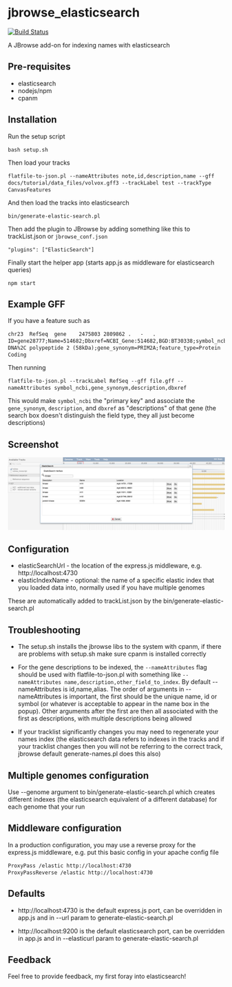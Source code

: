 # jbrowse_elasticsearch

[![Build Status](https://travis-ci.org/elsiklab/jbrowse_elasticsearch.svg?branch=master)](https://travis-ci.org/elsiklab/jbrowse_elasticsearch)

A JBrowse add-on for indexing names with elasticsearch

## Pre-requisites

- elasticsearch
- nodejs/npm
- cpanm

## Installation

Run the setup script

    bash setup.sh

Then load your tracks

    flatfile-to-json.pl --nameAttributes note,id,description,name --gff docs/tutorial/data_files/volvox.gff3 --trackLabel test --trackType CanvasFeatures

And then load the tracks into elasticsearch

    bin/generate-elastic-search.pl

Then add the plugin to JBrowse by adding something like this to trackList.json or `jbrowse_conf.json`

    "plugins": ["ElasticSearch"]

Finally start the helper app (starts app.js as middleware for elasticsearch queries)

    npm start


## Example GFF

If you have a feature such as

    chr23  RefSeq  gene    2475803 2809862 .   -   .   ID=gene28777;Name=514682;Dbxref=NCBI_Gene:514682,BGD:BT30338;symbol_ncbi=PRIM2;description=primase%2C DNA%2C polypeptide 2 (58kDa);gene_synonym=PRIM2A;feature_type=Protein Coding


Then running

    flatfile-to-json.pl --trackLabel RefSeq --gff file.gff --nameAttributes symbol_ncbi,gene_synonym,description,dbxref

This would make `symbol_ncbi` the "primary key" and associate the `gene_synonym`, `description`, and `dbxref` as "descriptions" of that gene (the search box doesn't distinguish the field type, they all just become descriptions)



 
## Screenshot

![](img/example.png)


## Configuration


- elasticSearchUrl - the location of the express.js middleware, e.g. http://localhost:4730
- elasticIndexName - optional: the name of a specific elastic index that you loaded data into, normally used if you have multiple genomes

These are automatically added to trackList.json by the bin/generate-elastic-search.pl

## Troubleshooting


* The setup.sh installs the jbrowse libs to the system with cpanm, if there are problems with setup.sh make sure cpanm is installed correctly

* For the gene descriptions to be indexed, the `--nameAttributes` flag should be used with flatfile-to-json.pl with something like `--nameAttributes name,description,other_field_to_index`. By default --nameAttributes is id,name,alias. The order of arguments in --nameAttributes is important, the first should be the unique name, id or symbol (or whatever is acceptable to appear in the name box in the popup). Other arguments after the first are then all associated with the first as descriptions, with multiple descriptions being allowed

* If your tracklist significantly changes you may need to regenerate your names index (the elasticsearch data refers to indexes in the tracks and if your tracklist changes then you will not be referring to the correct track, jbrowse default generate-names.pl does this also)


## Multiple genomes configuration

Use --genome argument to bin/generate-elastic-search.pl which creates different indexes (the elasticsearch equivalent of a different database) for each genome that your run


## Middleware configuration

In a production configuration, you may use a reverse proxy for the express.js middleware, e.g. put this basic config in your apache config file

    ProxyPass /elastic http://localhost:4730
    ProxyPassReverse /elastic http://localhost:4730


## Defaults

* http://localhost:4730 is the default express.js port, can be overridden in app.js and in --url param to generate-elastic-search.pl

* http://localhost:9200 is the default elasticsearch port, can be overridden in app.js and in --elasticurl param to generate-elastic-search.pl


## Feedback

Feel free to provide feedback, my first foray into elasticsearch!

